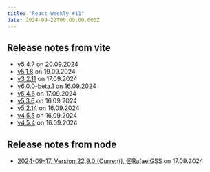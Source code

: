```yaml
---
title: "React Weekly #11"
date: 2024-09-22T00:00:00.000Z
---
```


## Release notes from vite

- [v5.4.7](https://github.com/vitejs/vite/releases/tag/v5.4.7) on 20.09.2024
- [v5.1.8](https://github.com/vitejs/vite/releases/tag/v5.1.8) on 19.09.2024
- [v3.2.11](https://github.com/vitejs/vite/releases/tag/v3.2.11) on 17.09.2024
- [v6.0.0-beta.1](https://github.com/vitejs/vite/releases/tag/v6.0.0-beta.1) on 16.09.2024
- [v5.4.6](https://github.com/vitejs/vite/releases/tag/v5.4.6) on 17.09.2024
- [v5.3.6](https://github.com/vitejs/vite/releases/tag/v5.3.6) on 16.09.2024
- [v5.2.14](https://github.com/vitejs/vite/releases/tag/v5.2.14) on 16.09.2024
- [v4.5.5](https://github.com/vitejs/vite/releases/tag/v4.5.5) on 16.09.2024
- [v4.5.4](https://github.com/vitejs/vite/releases/tag/v4.5.4) on 16.09.2024

## Release notes from node

- [2024-09-17, Version 22.9.0 (Current), @RafaelGSS](https://github.com/nodejs/node/releases/tag/v22.9.0) on 17.09.2024
